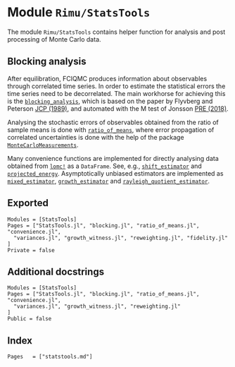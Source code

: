 # Module `Rimu/StatsTools`

The  module `Rimu/StatsTools` contains helper function for analysis and post
processing of Monte Carlo data.

## Blocking analysis

After equilibration, FCIQMC produces information about observables through
correlated time series. In order to estimate the statistical errors the
time series need to be decorrelated. The main workhorse for achieving this
is the [`blocking_analysis`](@ref), which is based on the paper by Flyvberg
and Peterson [JCP (1989)](http://aip.scitation.org/doi/10.1063/1.457480), and
automated with the M test of Jonsson
[PRE (2018)](https://link.aps.org/doi/10.1103/PhysRevE.98.043304).

Analysing the stochastic errors of observables obtained from the ratio of
sample means is done with [`ratio_of_means`](@ref), where error propagation
of correlated uncertainties is done with the help of the package
[`MonteCarloMeasurements`](https://github.com/baggepinnen/MonteCarloMeasurements.jl).

Many convenience functions are implemented for directly analysing data
obtained from [`lomc!`](@ref) as a `DataFrame`. See, e.g.,
[`shift_estimator`](@ref) and [`projected_energy`](@ref). Asymptotically
unbiased estimators are implemented as [`mixed_estimator`](@ref),
[`growth_estimator`](@ref) and [`rayleigh_quotient_estimator`](@ref).

## Exported
```@autodocs
Modules = [StatsTools]
Pages = ["StatsTools.jl", "blocking.jl", "ratio_of_means.jl", "convenience.jl",
  "variances.jl", "growth_witness.jl", "reweighting.jl", "fidelity.jl"
]
Private = false
```

## Additional docstrings
```@autodocs
Modules = [StatsTools]
Pages = ["StatsTools.jl", "blocking.jl", "ratio_of_means.jl", "convenience.jl",
  "variances.jl", "growth_witness.jl", "reweighting.jl"
]
Public = false
```

## Index
```@index
Pages   = ["statstools.md"]
```
